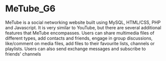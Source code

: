 # MeTube_G6
MeTube is a social networking website built using MySQL, HTML/CSS, PHP and Javascript. It is very similar to YouTube, but there are several additional features that MeTube encompasses. Users can share multimedia files of different types, add contacts and friends, engage in group discussions, like/comment on media files, add files to their favourite lists, channels or playlists. Users can also send exchange messages and  subscribe to friends' channels
